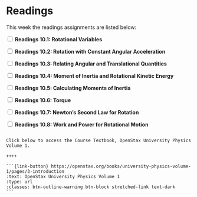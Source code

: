 # Readings

This week the readings assignments are listed below:

<label><input type="checkbox" id="week11_reading1" class="box"> **Readings 10.1: Rotational Variables** </input></label> 

<label><input type="checkbox" id="week11_reading2" class="box"> **Readings 10.2: Rotation with Constant Angular Acceleration** </input></label> 

<label><input type="checkbox" id="week11_reading3" class="box"> **Readings 10.3: Relating Angular and Translational Quantities** </input></label> 

<label><input type="checkbox" id="week11_reading4" class="box"> **Readings 10.4: Moment of Inertia and Rotational Kinetic Energy** </input></label> 

<label><input type="checkbox" id="week11_reading5" class="box"> **Readings 10.5: Calculating Moments of Inertia** </input></label> 

<label><input type="checkbox" id="week11_reading5" class="box"> **Readings 10.6: Torque** </input></label> 

<label><input type="checkbox" id="week11_reading5" class="box"> **Readings 10.7: Newton’s Second Law for Rotation** </input></label> 

<label><input type="checkbox" id="week11_reading5" class="box"> **Readings 10.8: Work and Power for Rotational Motion** </input></label>

````{panels}

Click below to access the Course Textbook, OpenStax University Physics Volume 1.

++++ 

```{link-button} https://openstax.org/books/university-physics-volume-1/pages/3-introduction
:text: OpenStax University Physics Volume 1
:type: url
:classes: btn-outline-warning btn-block stretched-link text-dark
```
````